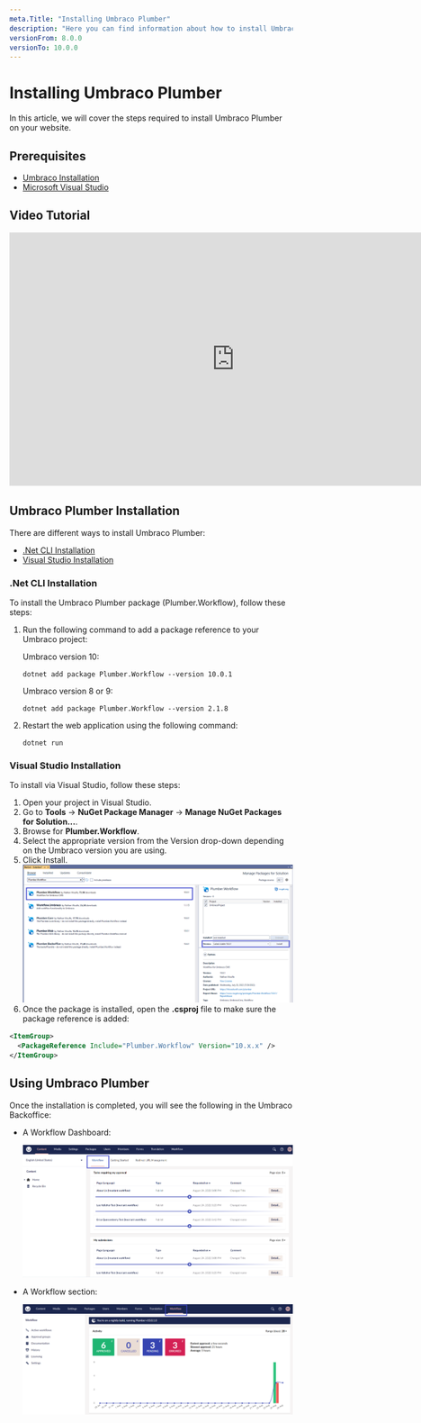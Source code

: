 ```yaml
---
meta.Title: "Installing Umbraco Plumber"
description: "Here you can find information about how to install Umbraco Plumber"
versionFrom: 8.0.0
versionTo: 10.0.0
---
```


# Installing Umbraco Plumber

In this article, we will cover the steps required to install Umbraco Plumber on your website.

## Prerequisites

- [Umbraco Installation](../../../Fundamentals/Setup/Install/index.md)
- [Microsoft Visual Studio](https://visualstudio.microsoft.com/)

## Video Tutorial

<iframe width="800" height="450" title="Installing Umbraco Plumber" src="https://www.youtube.com/embed/w2GnZrEpufg?rel=0" frameborder="0" allow="accelerometer; autoplay; encrypted-media; gyroscope; picture-in-picture" allowfullscreen></iframe>

## Umbraco Plumber Installation

There are different ways to install Umbraco Plumber:

- [.Net CLI Installation](#net-cli-installation)
- [Visual Studio Installation](#visual-studio-installation)

### .Net CLI Installation

To install the Umbraco Plumber package (Plumber.Workflow), follow these steps:

1. Run the following command to add a package reference to your Umbraco project:

    Umbraco version 10:

    ```cli
    dotnet add package Plumber.Workflow --version 10.0.1
    ```

    Umbraco version 8 or 9:

    ```cli
    dotnet add package Plumber.Workflow --version 2.1.8
    ```

2. Restart the web application using the following command:

    ```cli
    dotnet run
    ```

### Visual Studio Installation

To install via Visual Studio, follow these steps:

1. Open your project in Visual Studio.
2. Go to **Tools** -> **NuGet Package Manager** -> **Manage NuGet Packages for Solution...**.
3. Browse for **Plumber.Workflow**.
4. Select the appropriate version from the Version drop-down depending on the Umbraco version you are using.
5. Click Install.
   ![VS Installation](images/VS_Installation.png)
6. Once the package is installed, open the **.csproj** file to make sure the package reference is added:

  ```xml
  <ItemGroup>
    <PackageReference Include="Plumber.Workflow" Version="10.x.x" />
  </ItemGroup>
  ```

## Using Umbraco Plumber

Once the installation is completed, you will see the following in the Umbraco Backoffice:

- A Workflow Dashboard:

    ![Workflow dashboard](images/Workflow_dashboard.png)

- A Workflow section:

    ![Workflow section](images/Workflow_section.png)
